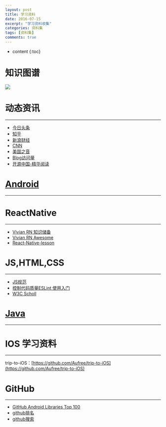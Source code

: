 ```yaml
---
layout: post
title: 学习资料 
date: 2016-07-15
excerpt: "学习资料收集"
categories: 资料集
tags: [资料集]
comments: true
---
```



* content
{:toc}



# 知识图谱

![](https://i.imgur.com/dlsq778.png)

# 动态资讯
-----------

- [今日头条](http://toutiao.com/) 
- [知乎](https://www.zhihu.com/)
- [新浪财经](http://finance.sina.com.cn/) 
- [CNN](http://edition.cnn.com/) 
- [美国之音](http://www.voa365.com/VOA/1425.html)
- [Blog访问量](https://tongji.cnzz.com/main.php?c=site&a=show)
- [开源中国-精华阅读](http://www.oschina.net/search?q=精华阅读&scope=blog&fromerr=eRzjPp3U)

# [Android](http://vivianking6855.github.io/2017/09/14/Android-Learning/)
--------------

# ReactNative
--------------

- [Vivian RN 知识储备](http://vivianking6855.github.io/2016/05/24/rn-environment-post/)
- [Vivian RN Awesome](http://vivianking6855.github.io/2016/05/25/rn-awesome/)
- [React-Native-lesson](https://github.com/vczero/react-native-lesson)

# JS,HTML,CSS
-------------

- [JS规范](https://github.com/airbnb/javascript)
- [控制代码质量ESLint 使用入门](http://www.tuicool.com/articles/7JZZJzn)
- [W3C Scholl](http://www.w3school.com.cn/)

# [Java](http://vivianking6855.github.io/2017/09/14/Android-Learning/)
---------


# IOS 学习资料
--------------

trip-to-iOS：[https://github.com/Aufree/trip-to-iOS](https://github.com/Aufree/trip-to-iOS)

# GitHub
--------------

- [GitHub Android Libraries Top 100](https://github.com/Freelander/Android_Data/blob/master/Android-Librarys-Top-100.md)
- [github排名](https://github.com/trending)
- [github搜索](https://github.com/search)
